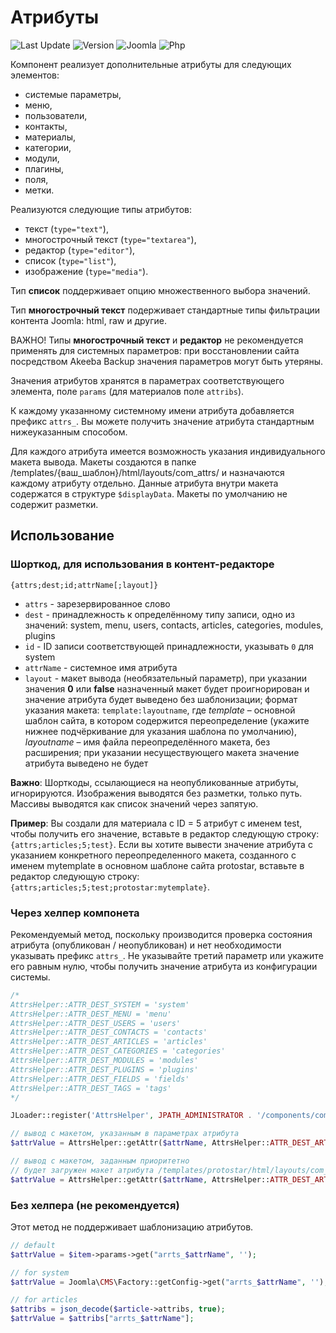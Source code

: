 # Атрибуты

![Last Update](https://img.shields.io/badge/last_update-2021.07.01-28A5F5.svg?style=for-the-badge)
![Version](https://img.shields.io/badge/VERSION-1.3.2-0366d6.svg?style=for-the-badge)
![Joomla](https://img.shields.io/badge/joomla-3.7+-1A3867.svg?style=for-the-badge)
![Php](https://img.shields.io/badge/php-5.6+-8892BF.svg?style=for-the-badge)

Компонент реализует дополнительные атрибуты для следующих элементов:

- системые параметры,
- меню,
- пользователи,
- контакты,
- материалы,
- категории,
- модули,
- плагины,
- поля,
- метки.

Реализуются следующие типы атрибутов:

- текст (`type="text"`),
- многострочный текст (`type="textarea"`),
- редактор (`type="editor"`),
- список (`type="list"`),
- изображение (`type="media"`).

Тип **список** поддерживает опцию множественного выбора значений.

Тип **многострочный текст** подерживает стандартные типы фильтрации контента Joomla: html, raw и другие.

ВАЖНО! Типы **многострочный текст** и **редактор** не рекомендуется применять для системных параметров: при восстановлении сайта посредством Akeeba Backup значения параметров могут быть утеряны.

Значения атрибутов хранятся в параметрах соответствующего элемента, поле `params` (для материалов поле `attribs`).

К каждому указанному системному имени атрибута добавляется префикс `attrs_`. Вы можете получить значение атрибута стандартным нижеуказанным способом.

Для каждого атрибута имеется возможность указания индивидуального макета вывода. Макеты создаются в папке /templates/{ваш_шаблон}/html/layouts/com_attrs/ и назначаются каждому атрибуту отдельно. Данные атрибута внутри макета содержатся в структуре `$displayData`. Макеты по умолчанию не содержит разметки.

## Использование

### Шорткод, для использования в контент-редакторе

```text
{attrs;dest;id;attrName[;layout]}
```

- `attrs` - зарезервированное слово
- `dest` - принадлежность к определённому типу записи, одно из значений: system, menu, users, contacts, articles, categories, modules, plugins
- `id` - ID записи соответствующей принадлежности, указывать `0` для system
- `attrName` - системное имя атрибута
- `layout` - макет вывода (необязательный параметр), при указании значения **0** или **false** назначенный макет будет проигнорирован и значение атрибута будет выведено без шаблонизации; формат указания макета: `template:layoutname`, где _template_ – основной шаблон сайта, в котором содержится переопределение (укажите нижнее подчёркивание для указания шаблона по умолчанию), _layoutname_ – имя файла переопределённого макета, без расширения; при указании несуществующего макета значение атрибута выведено не будет

**Важно**: Шорткоды, ссылающиеся на неопубликованные атрибуты, игнорируются. Изображения выводятся без разметки, только путь. Массивы выводятся как список значений через запятую.

**Пример**: Вы создали для материала с ID = 5 атрибут с именем test, чтобы получить его значение, вставьте в редактор следующую строку: `{attrs;articles;5;test}`.
Если вы хотите вывести значение атрибута с указанием конкретного переопределенного макета, созданного с именем mytemplate в основном шаблоне сайта protostar, вставьте в редактор следующую строку: `{attrs;articles;5;test;protostar:mytemplate}`.

### Через хелпер компонета

Рекомендуемый метод, поскольку производится проверка состояния атрибута (опубликован / неопубликован) и нет необходимости указывать префикс `attrs_`.
Не указывайте третий параметр или укажите его равным нулю, чтобы получить значение атрибута из конфигурации системы.

```php
/*
AttrsHelper::ATTR_DEST_SYSTEM = 'system'
AttrsHelper::ATTR_DEST_MENU = 'menu'
AttrsHelper::ATTR_DEST_USERS = 'users'
AttrsHelper::ATTR_DEST_CONTACTS = 'contacts'
AttrsHelper::ATTR_DEST_ARTICLES = 'articles'
AttrsHelper::ATTR_DEST_CATEGORIES = 'categories'
AttrsHelper::ATTR_DEST_MODULES = 'modules'
AttrsHelper::ATTR_DEST_PLUGINS = 'plugins'
AttrsHelper::ATTR_DEST_FIELDS = 'fields'
AttrsHelper::ATTR_DEST_TAGS = 'tags'
*/

JLoader::register('AttrsHelper', JPATH_ADMINISTRATOR . '/components/com_attrs/helpers/attrs.php');

// вывод с макетом, указанным в параметрах атрибута
$attrValue = AttrsHelper::getAttr($attrName, AttrsHelper::ATTR_DEST_ARTICLES, $article->id);

// вывод с макетом, заданным приоритетно
// будет загружен макет атрибута /templates/protostar/html/layouts/com_attrs/mytemplate.php
$attrValue = AttrsHelper::getAttr($attrName, AttrsHelper::ATTR_DEST_ARTICLES, $article->id, 'protostar:mytemplate');
```

### Без хелпера (не рекомендуется)

Этот метод не поддерживает шаблонизацию атрибутов.

```php
// default
$attrValue = $item->params->get("arrts_$attrName", '');

// for system
$attrValue = Joomla\CMS\Factory::getConfig->get("arrts_$attrName", '');

// for articles
$attribs = json_decode($article->attribs, true);
$attrValue = $attribs["arrts_$attrName"];

```
